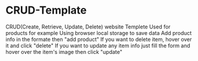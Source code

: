 # CRUD-Template
CRUD(Create, Retrieve, Update, Delete) website Templete
Used for products for example
Using browser local storage to save data
Add product info in the formate then "add product"
If you want to delete item, hover over it and click "delete"
If you want to update any item info just fill the form and hover over the item's image then click "update"
